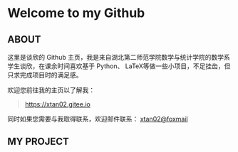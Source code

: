 # Welcome to my Github

## ABOUT

这里是谈欣的 Github 主页，我是来自湖北第二师范学院数学与统计学院的数学系学生谈欣，在课余时间喜欢基于 Python、 LaTeX等做一些小项目，不足挂齿，但只求完成项目时的满足感。

欢迎您前往我的主页以了解我：
>https://xtan02.gitee.io

同时如果您需要与我取得联系，欢迎邮件联系：
<a href="mailto:xtan02@foxmail">xtan02@foxmail</a>

## MY PROJECT
